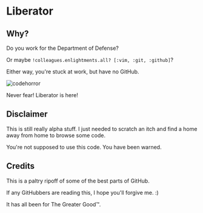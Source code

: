 Liberator
=========

Why?
----

Do you work for the Department of Defense? 

Or maybe `!colleagues.enlightments.all? [:vim, :git, :github]`?

Either way, you're stuck at work, but have no GitHub. 

![codehorror](http://img802.imageshack.us/img802/8567/codinghorror.png)

Never fear! Liberator is here!

Disclaimer
----------

This is still really alpha stuff. I just needed to scratch an itch
and find a home away from home to browse some code.

You're not supposed to use this code. You have been warned. 

Credits
-------

This is a paltry ripoff of some of the best parts of GitHub.

If any GitHubbers are reading this, I hope you'll forgive me. :)

It has all been for The Greater Good™.
